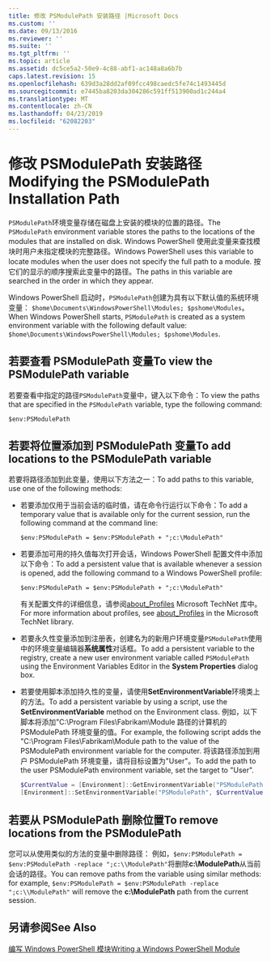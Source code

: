 ```yaml
---
title: 修改 PSModulePath 安装路径 |Microsoft Docs
ms.custom: ''
ms.date: 09/13/2016
ms.reviewer: ''
ms.suite: ''
ms.tgt_pltfrm: ''
ms.topic: article
ms.assetid: dc5ce5a2-50e9-4c88-abf1-ac148a8a6b7b
caps.latest.revision: 15
ms.openlocfilehash: 639d3a28dd2af09fcc498caedc5fe74c1493445d
ms.sourcegitcommit: e7445ba8203da304286c591ff513900ad1c244a4
ms.translationtype: MT
ms.contentlocale: zh-CN
ms.lasthandoff: 04/23/2019
ms.locfileid: "62082203"
---
```

# <a name="modifying-the-psmodulepath-installation-path"></a><span data-ttu-id="6bf83-102">修改 PSModulePath 安装路径</span><span class="sxs-lookup"><span data-stu-id="6bf83-102">Modifying the PSModulePath Installation Path</span></span>

<span data-ttu-id="6bf83-103">`PSModulePath`环境变量存储在磁盘上安装的模块的位置的路径。</span><span class="sxs-lookup"><span data-stu-id="6bf83-103">The `PSModulePath` environment variable stores the paths to the locations of the modules that are installed on disk.</span></span> <span data-ttu-id="6bf83-104">Windows PowerShell 使用此变量来查找模块时用户未指定模块的完整路径。</span><span class="sxs-lookup"><span data-stu-id="6bf83-104">Windows PowerShell uses this variable to locate modules when the user does not specify the full path to a module.</span></span> <span data-ttu-id="6bf83-105">按它们的显示的顺序搜索此变量中的路径。</span><span class="sxs-lookup"><span data-stu-id="6bf83-105">The paths in this variable are searched in the order in which they appear.</span></span>

<span data-ttu-id="6bf83-106">Windows PowerShell 启动时，`PSModulePath`创建为具有以下默认值的系统环境变量： `$home\Documents\WindowsPowerShell\Modules; $pshome\Modules`。</span><span class="sxs-lookup"><span data-stu-id="6bf83-106">When Windows PowerShell starts, `PSModulePath` is created as a system environment variable with the following default value: `$home\Documents\WindowsPowerShell\Modules; $pshome\Modules`.</span></span>

## <a name="to-view-the-psmodulepath-variable"></a><span data-ttu-id="6bf83-107">若要查看 PSModulePath 变量</span><span class="sxs-lookup"><span data-stu-id="6bf83-107">To view the PSModulePath variable</span></span>

<span data-ttu-id="6bf83-108">若要查看中指定的路径`PSModulePath`变量中，键入以下命令：</span><span class="sxs-lookup"><span data-stu-id="6bf83-108">To view the paths that are specified in the `PSModulePath` variable, type the following command:</span></span>

`$env:PSModulePath`

## <a name="to-add-locations-to-the-psmodulepath-variable"></a><span data-ttu-id="6bf83-109">若要将位置添加到 PSModulePath 变量</span><span class="sxs-lookup"><span data-stu-id="6bf83-109">To add locations to the PSModulePath variable</span></span>

<span data-ttu-id="6bf83-110">若要将路径添加到此变量，使用以下方法之一：</span><span class="sxs-lookup"><span data-stu-id="6bf83-110">To add paths to this variable, use one of the following methods:</span></span>

- <span data-ttu-id="6bf83-111">若要添加仅用于当前会话的临时值，请在命令行运行以下命令：</span><span class="sxs-lookup"><span data-stu-id="6bf83-111">To add a temporary value that is available only for the current session, run the following command at the command line:</span></span>

  `$env:PSModulePath = $env:PSModulePath + ";c:\ModulePath"`

- <span data-ttu-id="6bf83-112">若要添加可用的持久值每次打开会话，Windows PowerShell 配置文件中添加以下命令：</span><span class="sxs-lookup"><span data-stu-id="6bf83-112">To add a persistent value that is available whenever a session is opened, add the following command to a Windows PowerShell profile:</span></span>

  `$env:PSModulePath = $env:PSModulePath + ";c:\ModulePath"`

  <span data-ttu-id="6bf83-113">有关配置文件的详细信息，请参阅[about_Profiles](/powershell/module/microsoft.powershell.core/about/about_profiles) Microsoft TechNet 库中。</span><span class="sxs-lookup"><span data-stu-id="6bf83-113">For more information about profiles, see [about_Profiles](/powershell/module/microsoft.powershell.core/about/about_profiles) in the Microsoft TechNet library.</span></span>

- <span data-ttu-id="6bf83-114">若要永久性变量添加到注册表，创建名为的新用户环境变量`PSModulePath`使用中的环境变量编辑器**系统属性**对话框。</span><span class="sxs-lookup"><span data-stu-id="6bf83-114">To add a persistent variable to the registry, create a new user environment variable called `PSModulePath` using the Environment Variables Editor in the **System Properties** dialog box.</span></span>

- <span data-ttu-id="6bf83-115">若要使用脚本添加持久性的变量，请使用**SetEnvironmentVariable**环境类上的方法。</span><span class="sxs-lookup"><span data-stu-id="6bf83-115">To add a persistent variable by using a script, use the **SetEnvironmentVariable** method on the Environment class.</span></span> <span data-ttu-id="6bf83-116">例如，以下脚本将添加"C:\Program Files\Fabrikam\Module 路径的计算机的 PSModulePath 环境变量的值。</span><span class="sxs-lookup"><span data-stu-id="6bf83-116">For example, the following script adds the "C:\Program Files\Fabrikam\Module path to the value of the PSModulePath environment variable for the computer.</span></span> <span data-ttu-id="6bf83-117">将该路径添加到用户 PSModulePath 环境变量，请将目标设置为"User"。</span><span class="sxs-lookup"><span data-stu-id="6bf83-117">To add the path to the user PSModulePath environment variable, set the target to "User".</span></span>

  ```powershell
  $CurrentValue = [Environment]::GetEnvironmentVariable("PSModulePath", "Machine")
  [Environment]::SetEnvironmentVariable("PSModulePath", $CurrentValue + ";C:\Program Files\Fabrikam\Modules", "Machine")

  ```

## <a name="to-remove-locations-from-the-psmodulepath"></a><span data-ttu-id="6bf83-118">若要从 PSModulePath 删除位置</span><span class="sxs-lookup"><span data-stu-id="6bf83-118">To remove locations from the PSModulePath</span></span>

<span data-ttu-id="6bf83-119">您可以从使用类似的方法的变量中删除路径： 例如，`$env:PSModulePath = $env:PSModulePath -replace ";c:\\ModulePath"`将删除**c:\ModulePath**从当前会话的路径。</span><span class="sxs-lookup"><span data-stu-id="6bf83-119">You can remove paths from the variable using similar methods: for example, `$env:PSModulePath = $env:PSModulePath -replace ";c:\\ModulePath"` will remove the **c:\ModulePath** path from the current session.</span></span>

## <a name="see-also"></a><span data-ttu-id="6bf83-120">另请参阅</span><span class="sxs-lookup"><span data-stu-id="6bf83-120">See Also</span></span>

[<span data-ttu-id="6bf83-121">编写 Windows PowerShell 模块</span><span class="sxs-lookup"><span data-stu-id="6bf83-121">Writing a Windows PowerShell Module</span></span>](./writing-a-windows-powershell-module.md)
